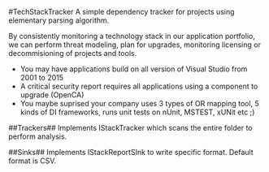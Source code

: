 #TechStackTracker
A simple dependency tracker for projects using elementary parsing algorithm.

By consistently monitoring a technology stack in our application portfolio, we can perform threat modeling, plan for upgrades, monitoring licensing or decommisioning of projects and tools.

- You may have applications build on all version of Visual Studio from 2001 to 2015
- A critical security report requires all applications using a component to upgrade (OpenCA)
- You maybe suprised your company uses 3 types of OR mapping tool, 5 kinds of DI frameworks, runs unit tests on nUnit, MSTEST, xUNit etc ;)

##Trackers##
Implements IStackTracker which scans the entire folder to perform analysis.

##Sinks##
Implements IStackReportSInk to write specific format.
Default format is CSV.